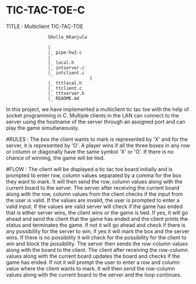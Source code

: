 # TIC-TAC-TOE-C
 
TITLE : Multiclient TIC-TAC-TOE

					SKolla_KKanjula
				
					|  
					|_ pipe-hw3.c
					|  
					|_ local.h  
					|_ intserver.c 
					|_ intclient.c  
                                    |
					|_ tttlocal.h
					|_ ttclient.c
					|_ tttserver.h
					|_ README.md    
					
	
  
In this project, we have implemented a multiclient tic tac toe with the help of socket programming in C. Multiple clients in the LAN can connect to the server using the hostname of the server through an assigned port and can play the game simultaneously. 

#RULES :
The box the client wants to mark is represented by 'X' and for the server, it is represented by 'O'.
A player wins if all the three boxes in any row or column or diagonally have the same symbol 'X' or 'O'.
If there is no chance of winning, the game will be tied.

#FLOW : 
The client will be displayed a tic tac toe board initially and is prompted to enter row, column values separated by a comma for the box they want to mark. It will then send the row, column values along with the current board to the server. 
The server after receiving the current board along with the row, column values from the client checks if the input from the user is valid.
If the values are invalid, the user is prompted to enter a valid input.
If the values are valid server will check if the game has ended that is either server wins, the client wins or the game is tied.
If yes, it will go ahead and send the client that the game has ended and the client prints the status and terminates the game.
If not it will go ahead and check if there is any possibility for the server to win, if yes it will mark the box and the server wins.
If there is no possibility it will check for the possibility for the client to win and block the possibility.
The server then sends the row-column values along with the board to the client. 
The client after receiving the row-column values along with the current board updates the board and checks if the game has ended.
If not it will prompt the user to enter a row and column value where the client wants to mark.
It will then send the row-column values along with the current board to the server and the loop continues.
  
